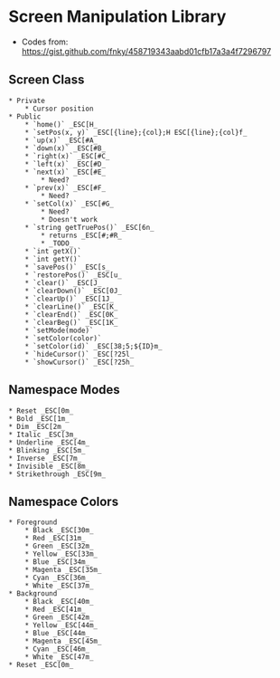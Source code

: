 # Screen Manipulation Library
* Codes from: https://gist.github.com/fnky/458719343aabd01cfb17a3a4f7296797 

## Screen Class
    * Private
        * Cursor position
    * Public
        * `home()` _ESC[H_
        * `setPos(x, y)` _ESC[{line};{col};H ESC[{line};{col}f_
        * `up(x)` _ESC[#A_
        * `down(x)` _ESC[#B_
        * `right(x)` _ESC[#C_
        * `left(x)` _ESC[#D_
        * `next(x)` _ESC[#E_
            * Need?
        * `prev(x)` _ESC[#F_
            * Need?
        * `setCol(x)` _ESC[#G_
            * Need?
            * Doesn't work
        * `string getTruePos()` _ESC[6n_
            * returns _ESC[#;#R_
            * _TODO_
        * `int getX()`
        * `int getY()`
        * `savePos()` _ESC[s_
        * `restorePos()` _ESC[u_
        * `clear()` _ESC[J_
        * `clearDown()` _ESC[0J_
        * `clearUp()` _ESC[1J_
        * `clearLine()` _ESC[K_
        * `clearEnd()` _ESC[0K_
        * `clearBeg()` _ESC[1K_
        * `setMode(mode)`
        * `setColor(color)`
        * `setColor(id)` _ESC[38;5;${ID}m_
        * `hideCursor()` _ESC[?25l_
        * `showCursor()` _ESC[?25h_


## Namespace Modes
    * Reset _ESC[0m_
    * Bold _ESC[1m_
    * Dim _ESC[2m_
    * Italic _ESC[3m_
    * Underline _ESC[4m_
    * Blinking _ESC[5m_
    * Inverse _ESC[7m_
    * Invisible _ESC[8m_
    * Strikethrough _ESC[9m_


## Namespace Colors
    * Foreground
        * Black _ESC[30m_
        * Red _ESC[31m_
        * Green _ESC[32m_
        * Yellow _ESC[33m_
        * Blue _ESC[34m_
        * Magenta _ESC[35m_
        * Cyan _ESC[36m_
        * White _ESC[37m_
    * Background
        * Black _ESC[40m_
        * Red _ESC[41m_
        * Green _ESC[42m_
        * Yellow _ESC[44m_
        * Blue _ESC[44m_
        * Magenta _ESC[45m_
        * Cyan _ESC[46m_
        * White _ESC[47m_
    * Reset _ESC[0m_

